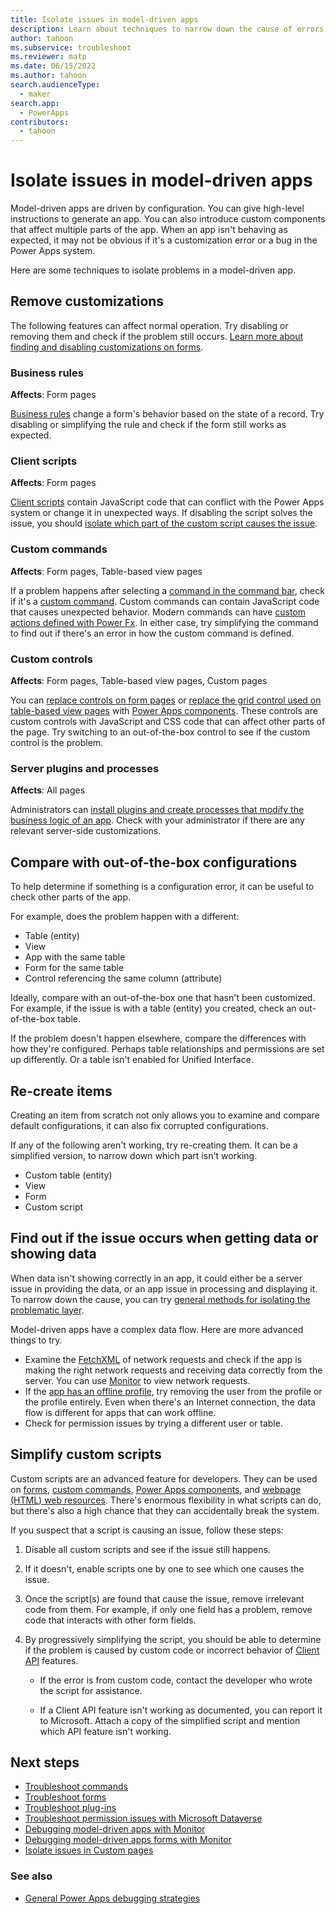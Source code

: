 ```yaml
---
title: Isolate issues in model-driven apps
description: Learn about techniques to narrow down the cause of errors in model-driven apps.
author: tahoon
ms.subservice: troubleshoot
ms.reviewer: matp
ms.date: 06/15/2022
ms.author: tahoon
search.audienceType: 
  - maker
search.app: 
  - PowerApps
contributors:
  - tahoon
---
```

# Isolate issues in model-driven apps

Model-driven apps are driven by configuration. You can give high-level instructions to generate an app. You can also introduce custom components that affect multiple parts of the app. When an app isn't behaving as expected, it may not be obvious if it's a customization error or a bug in the Power Apps system.

Here are some techniques to isolate problems in a model-driven app.

## Remove customizations

The following features can affect normal operation. Try disabling or removing them and check if the problem still occurs. [Learn more about finding and disabling customizations on forms](/power-apps/developer/model-driven-apps/troubleshoot-forms#use-url-parameters-to-disable-various-form-components).

### Business rules

**Affects**: Form pages

[Business rules](/dynamics365/customerengagement/on-premises/customize/create-business-rules-recommendations-apply-logic-form?view=op-9-1&preserve-view=true) change a form's behavior based on the state of a record. Try disabling or simplifying the rule and check if the form still works as expected.

### Client scripts

**Affects**: Form pages

[Client scripts](/power-apps/developer/model-driven-apps/client-scripting) contain JavaScript code that can conflict with the Power Apps system or change it in unexpected ways. If disabling the script solves the issue, you should [isolate which part of the custom script causes the issue](#simplify-custom-scripts).

### Custom commands

**Affects**: Form pages, Table-based view pages

If a problem happens after selecting a [command in the command bar](/power-apps/developer/model-driven-apps/command-bar-ribbon-presentation), check if it's a [custom command](/power-apps/maker/model-driven-apps/command-designer-overview). Custom commands can contain JavaScript code that causes unexpected behavior. Modern commands can have [custom actions defined with Power Fx](/power-apps/maker/model-driven-apps/commanding-use-powerfx). In either case, try simplifying the command to find out if there's an error in how the custom command is defined.

### Custom controls

**Affects**: Form pages, Table-based view pages, Custom pages

You can [replace controls on form pages](/power-apps/maker/model-driven-apps/add-move-configure-or-delete-components-on-form#configure-components-on-a-form) or [replace the grid control used on table-based view pages](/power-apps/maker/model-driven-apps/make-grids-lists-editable-custom-control) with [Power Apps components](/power-apps/developer/component-framework/overview). These controls are custom controls with JavaScript and CSS code that can affect other parts of the page. Try switching to an out-of-the-box control to see if the custom control is the problem.

### Server plugins and processes

**Affects**: All pages

Administrators can [install plugins and create processes that modify the business logic of an app](/power-apps/developer/data-platform/apply-business-logic-with-code). Check with your administrator if there are any relevant server-side customizations.

## Compare with out-of-the-box configurations

To help determine if something is a configuration error, it can be useful to check other parts of the app.

For example, does the problem happen with a different:

- Table (entity)
- View
- App with the same table
- Form for the same table
- Control referencing the same column (attribute)

Ideally, compare with an out-of-the-box one that hasn't been customized. For example, if the issue is with a table (entity) you created, check an out-of-the-box table.

If the problem doesn't happen elsewhere, compare the differences with how they're configured. Perhaps table relationships and permissions are set up differently. Or a table isn't enabled for Unified Interface.

## Re-create items

Creating an item from scratch not only allows you to examine and compare default configurations, it can also fix corrupted configurations.

If any of the following aren't working, try re-creating them. It can be a simplified version, to narrow down which part isn't working.

- Custom table (entity)
- View
- Form
- Custom script

## Find out if the issue occurs when getting data or showing data

When data isn't showing correctly in an app, it could either be a server issue in providing the data, or an app issue in processing and displaying it. To narrow down the cause, you can try [general methods for isolating the problematic layer](isolate-common-issues.md#data-issues).

Model-driven apps have a complex data flow. Here are more advanced things to try.

- Examine the [FetchXML](/power-apps/developer/data-platform/use-fetchxml-construct-query) of network requests and check if the app is making the right network requests and receiving data correctly from the server. You can use [Monitor](/power-apps/maker/monitor-modelapps) to view network requests.
- If the [app has an offline profile](/power-apps/mobile/setup-mobile-offline#enable-your-app-for-offline-use-preview), try removing the user from the profile or the profile entirely. Even when there's an Internet connection, the data flow is different for apps that can work offline.
- Check for permission issues by trying a different user or table.

## Simplify custom scripts

Custom scripts are an advanced feature for developers. They can be used on [forms](/power-apps/developer/model-driven-apps/client-scripting), [custom commands](/power-apps/maker/model-driven-apps/command-designer-overview), [Power Apps components](/power-apps/developer/component-framework/overview), and [webpage (HTML) web resources](/power-apps/developer/model-driven-apps/webpage-html-web-resources). There's enormous flexibility in what scripts can do, but there's also a high chance that they can accidentally break the system.

If you suspect that a script is causing an issue, follow these steps:

1. Disable all custom scripts and see if the issue still happens.

2. If it doesn't, enable scripts one by one to see which one causes the issue.

3. Once the script(s) are found that cause the issue, remove irrelevant code from them. For example, if only one field has a problem, remove code that interacts with other form fields.

4. By progressively simplifying the script, you should be able to determine if the problem is caused by custom code or incorrect behavior of [Client API](/power-apps/developer/model-driven-apps/clientapi/reference) features.

   - If the error is from custom code, contact the developer who wrote the script for assistance.

   - If a Client API feature isn't working as documented, you can report it to Microsoft. Attach a copy of the simplified script and mention which API feature isn't working.

## Next steps

- [Troubleshoot commands](ribbon-issues.md)
- [Troubleshoot forms](/power-apps/developer/model-driven-apps/troubleshoot-forms)
- [Troubleshoot plug-ins](/power-apps/developer/data-platform/troubleshoot-plug-in)
- [Troubleshoot permission issues with Microsoft Dataverse](/power-platform/admin/troubleshooting-user-needs-read-write-access-organization)
- [Debugging model-driven apps with Monitor](/power-apps/maker/monitor-modelapps)
- [Debugging model-driven apps forms with Monitor](/power-apps/maker/model-driven-apps/monitor-form-checker)
- [Isolate issues in Custom pages](isolate-common-issues.md)

### See also

- [General Power Apps debugging strategies](isolate-common-issues.md)
